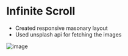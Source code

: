 # Infinite Scroll

- Created responsive masonary layout
- Used unsplash api for fetching the images

![image](https://user-images.githubusercontent.com/76626095/144558221-66231aff-3d66-4786-9434-41d18f7b0324.png)
